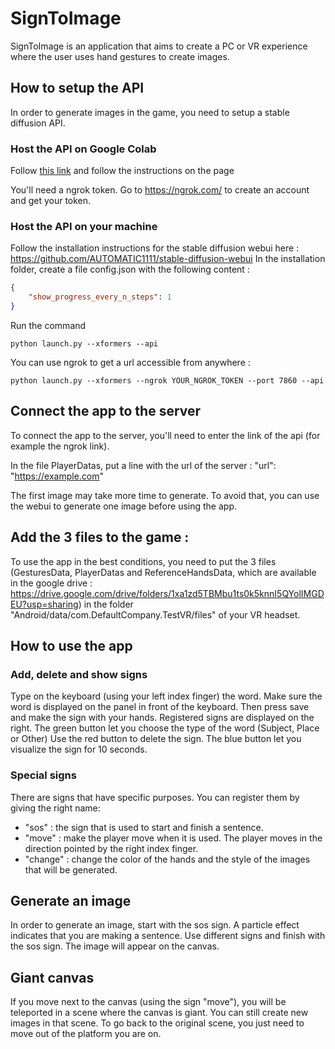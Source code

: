 # SignToImage

SignToImage is an application that aims to create a PC or VR experience where the user uses hand gestures to create images.

## How to setup the API

In order to generate images in the game, you need to setup a stable diffusion API.

### Host the API on Google Colab
Follow [this link](https://colab.research.google.com/drive/13w8GaqtwClHNFyxI2rxrywUY7cfcCBzj?usp=sharing) and follow the instructions on the page

You'll need a ngrok token. Go to https://ngrok.com/ to create an account and get your token.


### Host the API on your machine
Follow the installation instructions for the stable diffusion webui here :
https://github.com/AUTOMATIC1111/stable-diffusion-webui
In the installation folder, create a file config.json with the following content : 
```json
{
    "show_progress_every_n_steps": 1
}
```
Run the command
```
python launch.py --xformers --api
```
You can use ngrok to get a url accessible from anywhere : 
```
python launch.py --xformers --ngrok YOUR_NGROK_TOKEN --port 7860 --api
```

## Connect the app to the server

To connect the app to the server, you'll need to enter the link of the api (for example the ngrok link).

In the file PlayerDatas, put a line with the url of the server : "url": "https://example.com"

The first image may take more time to generate. To avoid that, you can use the webui to generate one image before using the app.

## Add the 3 files to the game :

To use the app in the best conditions, you need to put the 3 files (GesturesData, PlayerDatas and ReferenceHandsData, which are available in the google drive : https://drive.google.com/drive/folders/1xa1zd5TBMbu1ts0k5knnI5QYolIMGDEU?usp=sharing) in the folder "Android/data/com.DefaultCompany.TestVR/files" of your VR headset.

## How to use the app

### Add, delete and show signs
Type on the keyboard (using your left index finger) the word. Make sure the word is displayed on the panel in front of the keyboard. Then press save and make the sign with your hands.
Registered signs are displayed on the right. The green button let you choose the type of the word (Subject, Place or Other)
Use the red button to delete the sign.
The blue button let you visualize the sign for 10 seconds.

### Special signs
There are signs that have specific purposes. You can register them by giving the right name:
- "sos" : the sign that is used to start and finish a sentence.
- "move" : make the player move when it is used. The player moves in the direction pointed by the right index finger.
- "change" : change the color of the hands and the style of the images that will be generated.

## Generate an image
In order to generate an image, start with the sos sign. A particle effect indicates that you are making a sentence. Use different signs and finish with the sos sign. The image will appear on the canvas.

## Giant canvas
If you move next to the canvas (using the sign "move"), you will be teleported in a scene where the canvas is giant. You can still create new images in that scene.
To go back to the original scene, you just need to move out of the platform you are on.
